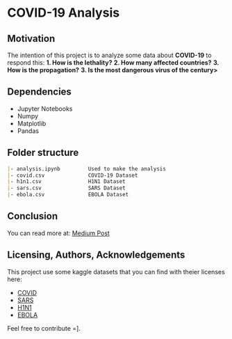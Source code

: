 # COVID-19 Analysis 

## Motivation
The intention of this project is to analyze some data about **COVID-19** to respond this:
**1. How is the lethality?** 
**2. How many affected countries?**
**3. How is the propagation?**
**3. Is the most dangerous virus of the century>**

## Dependencies
- Jupyter Notebooks
- Numpy
- Matplotlib
- Pandas

## Folder structure

```md
|- analysis.ipynb         Used to make the analysis
|- covid.csv              COVID-19 Dataset
|- h1n1.csv               H1N1 Dataset
|- sars.csv               SARS Dataset
|- ebola.csv              EBOLA Dataset
```

## Conclusion
You can read more at: [Medium Post](https://medium.com/@matheusmorett/is-covid-19-the-most-worrying-of-the-century-45548d69d2ef)

## Licensing, Authors, Acknowledgements
This project use some kaggle datasets that you can find with theier licenses here:
- [COVID](https://www.kaggle.com/imdevskp/corona-virus-report)
- [SARS](https://www.kaggle.com/imdevskp/sars-outbreak-2003-complete-dataset)
- [H1N1](https://www.kaggle.com/de5d5fe61fcaa6ad7a66/pandemic-2009-h1n1-swine-flu-influenza-a-dataset)
- [EBOLA](https://www.kaggle.com/imdevskp/ebola-outbreak-20142016-complete-dataset)
 
Feel free to contribute =].
  